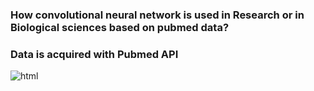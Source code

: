 
### How convolutional neural network is used in Research or in Biological sciences based on pubmed data?
### Data is acquired with Pubmed API


![html](notebooks/lda.html')
